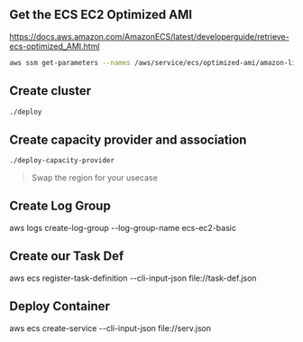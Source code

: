 ## Get the ECS EC2 Optimized AMI

https://docs.aws.amazon.com/AmazonECS/latest/developerguide/retrieve-ecs-optimized_AMI.html

```sh
aws ssm get-parameters --names /aws/service/ecs/optimized-ami/amazon-linux-2023/recommended --region us-east-1
```
## Create cluster

```sh
./deploy
```

## Create capacity provider and association

```sh
./deploy-capacity-provider
```

> Swap the region for your usecase

## Create Log Group

aws logs create-log-group --log-group-name ecs-ec2-basic

## Create our Task Def

aws ecs register-task-definition --cli-input-json file://task-def.json

## Deploy Container

aws ecs create-service --cli-input-json file://serv.json